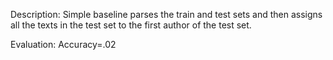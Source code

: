 Description: Simple baseline parses the train and test sets and then assigns all the texts in the test set to the first author of the test set. 

Evaluation: Accuracy=.02
